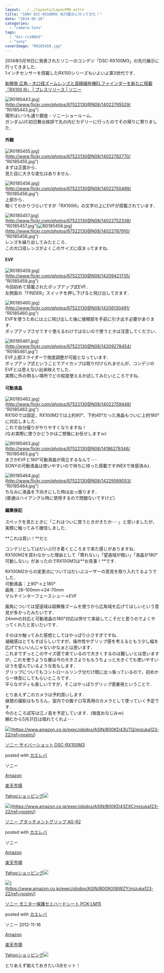 ```yaml
---
layout: ../../layouts/LayoutMd.astro
title: "SONY DSC-RX100M3 先行展示に行ってきた！"
date: "2014-05-18"
categories: 
  - "camera-lens"
tags: 
  - "dsc-rx100m3"
  - "sony"
coverImage: "R0185458.jpg"
---
```


2014年5月16日に発表されたソニーのコンデジ「DSC-RX100M3」の先行展示に行ってきました．  
1インチセンサーを搭載したRX100シリーズもいよいよ第3世代です．

[新開発 広角・大口径ズームレンズと高精細有機ELファインダーを新たに搭載『RX100 III』 \| プレスリリース \| ソニー](https://www.sony.jp/CorporateCruise/Press/201405/14-0516/)

![R0185443.jpg](/archive/images/14022795529_580f043137_b.jpg)](http://www.flickr.com/photos/67522130@N08/14022795529/ "R0185443.jpg")  
場所はいつも通り銀座・ソニーショールーム．  
ガンダムUC初日舞台挨拶で丸の内ピカデリーに行ったのでその帰りに寄りました．

#### 外観

![R0185455.jpg](/archive/images/14022782770_2cda09775d_b.jpg)](http://www.flickr.com/photos/67522130@N08/14022782770/ "R0185455.jpg")  
まずは正面から．  
見た目に大きな変化はありません．

![R0185456.jpg](/archive/images/14022750489_a5de2031c1_b.jpg)](http://www.flickr.com/photos/67522130@N08/14022750489/ "R0185456.jpg")  
上部から．  
暗くてわかりづらいですが「RX100Ⅲ」の文字の上にEVFが搭載されています．

![R0185457.jpg](/archive/images/14022752338_ab6978b949_b.jpg)](http://www.flickr.com/photos/67522130@N08/14022752338/ "R0185457.jpg")![R0185458.jpg](/archive/images/14022787910_4a7118ac2d_b.jpg)](http://www.flickr.com/photos/67522130@N08/14022787910/ "R0185458.jpg")  
レンズを繰り出してみたところ．  
この大口径レンズがよくこのサイズに収まってますね．

#### EVF

![R0185459.jpg](/archive/images/14209421735_5b1b837d2e_b.jpg)](http://www.flickr.com/photos/67522130@N08/14209421735/ "R0185459.jpg")  
今回初めて搭載されたポップアップ式EVF．  
左側面の「FINDER」スイッチを押し下げると飛び出してきます．

![R0185460.jpg](/archive/images/14206130491_38c191e3eb_b.jpg)](http://www.flickr.com/photos/67522130@N08/14206130491/ "R0185460.jpg")  
EVFを使うためには上に飛び出した後に接眼部を手前に引き出す必要があります．  
ポップアップさせてすぐ使えるわけではないので使うときは注意してください．

![R0185461.jpg](/archive/images/14209278454_2d37b6a890_b.jpg)](http://www.flickr.com/photos/67522130@N08/14209278454/ "R0185461.jpg")  
EVF上部スライダーで視度調整が可能となっています．  
ポップアップ式ということでアイカップは取り付けられませんが，コンデジのEVFとは思えない出来映えでした．  
実際に外の明るい場所でどの程度使えるか試してみたいところですね．

#### 可動液晶

![R0185462.jpg](/archive/images/14022759448_c35b6e1488_b.jpg)](http://www.flickr.com/photos/67522130@N08/14022759448/ "R0185462.jpg")  
RX100では固定，RX100M2では上約90°、下約45°だった液晶もついに上約180°に対応しました．  
これで自分撮りがやりやすくなりますね！  
(なお実際に使うかどうかはご想像にお任せしますｗ)

![R0185463.jpg](/archive/images/14186279346_fe073a2c90_b.jpg)](http://www.flickr.com/photos/67522130@N08/14186279346/ "R0185463.jpg")  
まさかEVFと180°可動液晶が両立するなんて･･･  
SONYの可動液晶は使いやすいので待ちに待った搭載です(NEXで体感済み)．

![R0185464.jpg](/archive/images/14229589053_ab4ff5657f_b.jpg)](http://www.flickr.com/photos/67522130@N08/14229589053/ "R0185464.jpg")  
ちなみに液晶を下向きにした時は出っ張ります．  
(普通はハイアングル時に使用するので問題ないですけど)

#### 編集後記

スペックを見たときに「これはついに買うときがきたか･･･」と思いましたが，実際に触ってみて確信しました．

**これは買い！**だと

コンデジとしてはだいぶ行き着くところまで来た感じがありますね．  
RX100M2を買わなかった理由として「寄れない」「望遠域が暗い」「液晶が180°可動しない」があったのでRX100M3は**お見事！**です．

RX100M2からの変更点についてはだいぶユーザーの意見を取り入れてるようでした．  
可動液晶：上90°→上180°  
画角：28-100mm→24-70mm  
マルチインターフェースシュー→EVF

画角については望遠域は超解像ズームを使うから広角域を広げてほしいという意見が多かったみたいです．  
24mmの対応と可動液晶の180°対応は併せて実装してこそだと思うのでよくやってくれたと言いたいです．

そのほか触ってみた感想としてはやっぱり小さすぎですね．  
凝縮感はとてもすばらしいですが，操作性やグリップ感を考えるともう少し幅を広げてもいいんじゃないかなぁとは思います．  
これまでずっとこのサイズ感で来ているので大きくするのは難しいとは思いますが，これを使うような層は今の大きさよりももうちょっと大きくても使いやすいほうを望んでいるような気もします．  
グリップについてもコントロールリング分だけ既に出っ張っているので，初めから一体型にしてもらいところです．  
平らなボディも美しいですが，そこはやっぱりグリップ感重視ということで．

とりあえずこのカメラは予約買いします．  
昼間の撮影はもちろん，室内での飯テロ写真用のカメラとして使っていく予定です．  
今のところ試写は江ノ島を予定しています．(毎度おなじみｗ)  
頼むから5月31日は晴れてくれよ･･･

![](/archive/images/31WS35Hj9oL._SL160_.jpg)](https://www.amazon.co.jp/exec/obidos/ASIN/B00KD43UTQ/mizuka123-22/ref=nosim/)

[ソニー サイバーショット DSC-RX100M3](https://www.amazon.co.jp/exec/obidos/ASIN/B00KD43UTQ/mizuka123-22/ref=nosim/)

posted with [カエレバ](http://kaereba.com)

ソニー

[Amazon](http://www.amazon.co.jp/gp/search?keywords=DSC-RX100M3&__mk_ja_JP=%83J%83%5E%83J%83i&tag=mizuka123-22 "アマゾン")

[楽天市場](http://hb.afl.rakuten.co.jp/hgc/032b53ee.4b34c5ee.0f4a541e.f440145e/?pc=http%3A%2F%2Fsearch.rakuten.co.jp%2Fsearch%2Fmall%2FDSC-RX100M3%2F-%2Ff.1-p.1-s.1-sf.0-st.A-v.2%3Fx%3D0%26scid%3Daf_ich_link_urltxt%26m%3Dhttp%3A%2F%2Fm.rakuten.co.jp%2F "楽天市場")

[Yahooショッピング![](//ad.jp.ap.valuecommerce.com/servlet/gifbanner?sid=3066752&pid=881990642)](//ck.jp.ap.valuecommerce.com/servlet/referral?sid=3066752&pid=881990642&vc_url=http%3A%2F%2Fshopping.search.yahoo.co.jp%2Fsearch%3FuIv%3Don%26ei%3DUTF-8%26tab_ex%3Dcommerce%26slider%3D0%26va%3DDSC-RX100M3 "Yahooショッピング")

![](/archive/images/31KR73zQDxL._SL160_.jpg)](https://www.amazon.co.jp/exec/obidos/ASIN/B00KD43ZXC/mizuka123-22/ref=nosim/)

[ソニー アタッチメントグリップ AG-R2](https://www.amazon.co.jp/exec/obidos/ASIN/B00KD43ZXC/mizuka123-22/ref=nosim/)

posted with [カエレバ](http://kaereba.com)

ソニー

[Amazon](http://www.amazon.co.jp/gp/search?keywords=%83%5C%83j%81%5B%20%83A%83%5E%83b%83%60%83%81%83%93%83g%83O%83%8A%83b%83v&__mk_ja_JP=%83J%83%5E%83J%83i&tag=mizuka123-22 "アマゾン")

[楽天市場](http://hb.afl.rakuten.co.jp/hgc/032b53ee.4b34c5ee.0f4a541e.f440145e/?pc=http%3A%2F%2Fsearch.rakuten.co.jp%2Fsearch%2Fmall%2F%25E3%2582%25BD%25E3%2583%258B%25E3%2583%25BC%2520%25E3%2582%25A2%25E3%2582%25BF%25E3%2583%2583%25E3%2583%2581%25E3%2583%25A1%25E3%2583%25B3%25E3%2583%2588%25E3%2582%25B0%25E3%2583%25AA%25E3%2583%2583%25E3%2583%2597%2F-%2Ff.1-p.1-s.1-sf.0-st.A-v.2%3Fx%3D0%26scid%3Daf_ich_link_urltxt%26m%3Dhttp%3A%2F%2Fm.rakuten.co.jp%2F "楽天市場")

[Yahooショッピング![](//ad.jp.ap.valuecommerce.com/servlet/gifbanner?sid=3066752&pid=881990642)](//ck.jp.ap.valuecommerce.com/servlet/referral?sid=3066752&pid=881990642&vc_url=http%3A%2F%2Fshopping.search.yahoo.co.jp%2Fsearch%3FuIv%3Don%26ei%3DUTF-8%26tab_ex%3Dcommerce%26slider%3D0%26va%3D%25E3%2582%25BD%25E3%2583%258B%25E3%2583%25BC%2520%25E3%2582%25A2%25E3%2582%25BF%25E3%2583%2583%25E3%2583%2581%25E3%2583%25A1%25E3%2583%25B3%25E3%2583%2588%25E3%2582%25B0%25E3%2583%25AA%25E3%2583%2583%25E3%2583%2597 "Yahooショッピング")

![](/archive/images/31hVtl6Sc1L._SL160_.jpg)](https://www.amazon.co.jp/exec/obidos/ASIN/B009O06WZY/mizuka123-22/ref=nosim/)

[ソニー モニター保護セミハードシート PCK-LM15](https://www.amazon.co.jp/exec/obidos/ASIN/B009O06WZY/mizuka123-22/ref=nosim/)

posted with [カエレバ](http://kaereba.com)

ソニー 2012-11-16

[Amazon](http://www.amazon.co.jp/gp/search?keywords=PCK-LM15&__mk_ja_JP=%83J%83%5E%83J%83i&tag=mizuka123-22 "アマゾン")

[楽天市場](http://hb.afl.rakuten.co.jp/hgc/032b53ee.4b34c5ee.0f4a541e.f440145e/?pc=http%3A%2F%2Fsearch.rakuten.co.jp%2Fsearch%2Fmall%2FPCK-LM15%2F-%2Ff.1-p.1-s.1-sf.0-st.A-v.2%3Fx%3D0%26scid%3Daf_ich_link_urltxt%26m%3Dhttp%3A%2F%2Fm.rakuten.co.jp%2F "楽天市場")

[Yahooショッピング![](//ad.jp.ap.valuecommerce.com/servlet/gifbanner?sid=3066752&pid=881990642)](//ck.jp.ap.valuecommerce.com/servlet/referral?sid=3066752&pid=881990642&vc_url=http%3A%2F%2Fshopping.search.yahoo.co.jp%2Fsearch%3FuIv%3Don%26ei%3DUTF-8%26tab_ex%3Dcommerce%26slider%3D0%26va%3DPCK-LM15 "Yahooショッピング")

とりあえず揃えておきたい3点セット！
